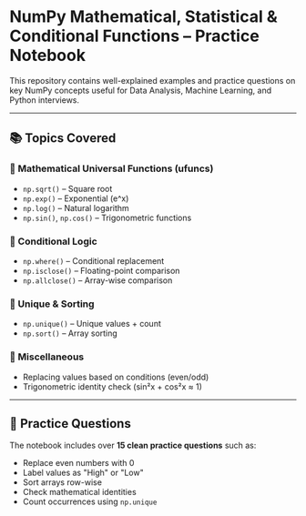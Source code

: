 # NumPy Mathematical, Statistical & Conditional Functions – Practice Notebook

This repository contains well-explained examples and practice questions on key NumPy concepts useful for Data Analysis, Machine Learning, and Python interviews.

---

## 📚 Topics Covered

### 🔹 Mathematical Universal Functions (ufuncs)
- `np.sqrt()` – Square root  
- `np.exp()` – Exponential (e^x)  
- `np.log()` – Natural logarithm  
- `np.sin()`, `np.cos()` – Trigonometric functions

### 🔹 Conditional Logic
- `np.where()` – Conditional replacement  
- `np.isclose()` – Floating-point comparison  
- `np.allclose()` – Array-wise comparison

### 🔹 Unique & Sorting
- `np.unique()` – Unique values + count  
- `np.sort()` – Array sorting

### 🔹 Miscellaneous
- Replacing values based on conditions (even/odd)  
- Trigonometric identity check (sin²x + cos²x ≈ 1)

---

## 🧠 Practice Questions

The notebook includes over **15 clean practice questions** such as:

- Replace even numbers with 0  
- Label values as "High" or "Low"  
- Sort arrays row-wise  
- Check mathematical identities  
- Count occurrences using `np.unique`



